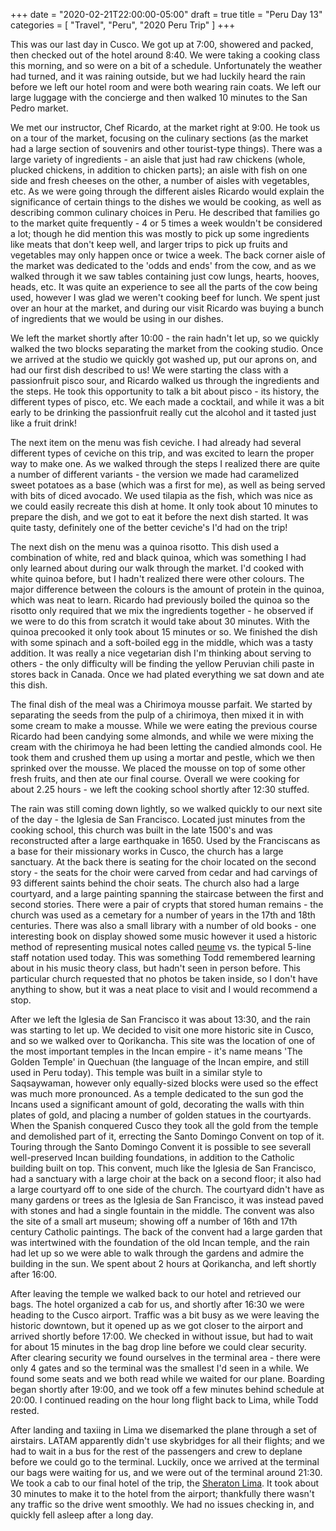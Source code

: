 +++
date = "2020-02-21T22:00:00-05:00"
draft = true
title = "Peru Day 13"
categories = [ "Travel", "Peru", "2020 Peru Trip" ]
+++

This was our last day in Cusco. We got up at 7:00, showered and packed, then checked out of the hotel around 8:40. We were taking a cooking class this morning, and so were on a bit of a schedule. Unfortunately the weather had turned, and it was raining outside, but we had luckily heard the rain before we left our hotel room and were both wearing rain coats. We left our large luggage with the concierge and then walked 10 minutes to the San Pedro market.

We met our instructor, Chef Ricardo, at the market right at 9:00. He took us on a tour of the market, focusing on the culinary sections (as the market had a large section of souvenirs and other tourist-type things). There was a large variety of ingredients - an aisle that just had raw chickens (whole, plucked chickens, in addition to chicken parts); an aisle with fish on one side and fresh cheeses on the other, a number of aisles with vegetables, etc. As we were going through the different aisles Ricardo would explain the significance of certain things to the dishes we would be cooking, as well as describing common culinary choices in Peru. He described that families go to the market quite frequently - 4 or 5 times a week wouldn't be considered a lot; though he did mention this was mostly to pick up some ingredients like meats that don't keep well, and larger trips to pick up fruits and vegetables may only happen once or twice a week. The back corner aisle of the market was dedicated to the 'odds and ends' from the cow, and as we walked through it we saw tables containing just cow lungs, hearts, hooves, heads, etc. It was quite an experience to see all the parts of the cow being used, however I was glad we weren't cooking beef for lunch. We spent just over an hour at the market, and during our visit Ricardo was buying a bunch of ingredients that we would be using in our dishes.

We left the market shortly after 10:00 - the rain hadn't let up, so we quickly walked the two blocks separating the market from the cooking studio. Once we arrived at the studio we quickly got washed up, put our aprons on, and had our first dish described to us! We were starting the class with a passionfruit pisco sour, and Ricardo walked us through the ingredients and the steps. He took this opportunity to talk a bit about pisco - its history, the different types of pisco, etc. We each made a cocktail, and while it was a bit early to be drinking the passionfruit really cut the alcohol and it tasted just like a fruit drink!

The next item on the menu was fish ceviche. I had already had several different types of ceviche on this trip, and was excited to learn the proper way to make one. As we walked through the steps I realized there are quite a number of different variants - the version we made had caramelized sweet potatoes as a base (which was a first for me), as well as being served with bits of diced avocado. We used tilapia as the fish, which was nice as we could easily recreate this dish at home. It only took about 10 minutes to prepare the dish, and we got to eat it before the next dish started. It was quite tasty, definitely one of the better ceviche's I'd had on the trip!

The next dish on the menu was a quinoa risotto. This dish used a combination of white, red and black quinoa, which was something I had only learned about during our walk through the market. I'd cooked with white quinoa before, but I hadn't realized there were other colours. The major difference between the colours is the amount of protein in the quinoa, which was neat to learn. Ricardo had previously boiled the quinoa so the risotto only required that we mix the ingredients together - he observed if we were to do this from scratch it would take about 30 minutes. With the quinoa precooked it only took about 15 minutes or so. We finished the dish with some spinach and a soft-boiled egg in the middle, which was a tasty addition. It was really a nice vegetarian dish I'm thinking about serving to others - the only difficulty will be finding the yellow Peruvian chili paste in stores back in Canada. Once we had plated everything we sat down and ate this dish.

The final dish of the meal was a Chirimoya mousse parfait. We started by separating the seeds from the pulp of a chirimoya, then mixed it in with some cream to make a mousse. While we were eating the previous course Ricardo had been candying some almonds, and while we were mixing the cream with the chirimoya he had been letting the candied almonds cool. He took them and crushed them up using a mortar and pestle, which we then sprinked over the mousse. We placed the mousse on top of some other fresh fruits, and then ate our final course. Overall we were cooking for about 2.25 hours - we left the cooking school shortly after 12:30 stuffed.

The rain was still coming down lightly, so we walked quickly to our next site of the day - the Iglesia de San Francisco. Located just minutes from the cooking school, this church was built in the late 1500's and was reconstructed after a large earthquake in 1650. Used by the Franciscans as a base for their missionary works in Cusco, the church has a large sanctuary. At the back there is seating for the choir located on the second story - the seats for the choir were carved from cedar and had carvings of 93 different saints behind the choir seats. The church also had a large courtyard, and a large painting spanning the staircase between the first and second stories. There were a pair of crypts that stored human remains - the church was used as a cemetary for a number of years in the 17th and 18th centuries. There was also a small library with a number of old books - one interesting book on display showed some music however it used a historic method of representing musical notes called [neume](https://en.wikipedia.org/wiki/Neume) vs. the typical 5-line staff notation used today. This was something Todd remembered learning about in his music theory class, but hadn't seen in person before. This particular church requested that no photos be taken inside, so I don't have anything to show, but it was a neat place to visit and I would recommend a stop.

After we left the Iglesia de San Francisco it was about 13:30, and the rain was starting to let up. We decided to visit one more historic site in Cusco, and so we walked over to Qorikancha. This site was the location of one of the most important temples in the Incan empire - it's name means 'The Golden Temple' in Quechuan (the language of the Incan empire, and still used in Peru today). This temple was built in a similar style to Saqsaywaman, however only equally-sized blocks were used so the effect was much more pronounced. As a temple dedicated to the sun god the Incans used a significant amount of gold, decorating the walls with thin plates of gold, and placing a number of golden statues in the courtyards. When the Spanish conquered Cusco they took all the gold from the temple and demolished part of it, errecting the Santo Domingo Convent on top of it. Touring through the Santo Domingo Convent it is possible to see severall well-preserved Incan building foundations, in addition to the Catholic building built on top. This convent, much like the Iglesia de San Francisco, had a sanctuary with a large choir at the back on a second floor; it also had a large courtyard off to one side of the church. The courtyard didn't have as many gardens or trees as the Iglesia de San Francisco, it was instead paved with stones and had a single fountain in the middle. The convent was also the site of a small art museum; showing off a number of 16th and 17th century Catholic paintings. The back of the convent had a large garden that was intertwined with the foundation of the old Incan temple, and the rain had let up so we were able to walk through the gardens and admire the building in the sun. We spent about 2 hours at Qorikancha, and left shortly after 16:00.

After leaving the temple we walked back to our hotel and retrieved our bags. The hotel organized a cab for us, and shortly after 16:30 we were heading to the Cusco airport. Traffic was a bit busy as we were leaving the historic downtown, but it opened up as we got closer to the airport and arrived shortly before 17:00. We checked in without issue, but had to wait for about 15 minutes in the bag drop line before we could clear security. After clearing security we found ourselves in the terminal area - there were only 4 gates and so the terminal was the smallest I'd seen in a while. We found some seats and we both read while we waited for our plane. Boarding began shortly after 19:00, and we took off a few minutes behind schedule at 20:00. I continued reading on the hour long flight back to Lima, while Todd rested.

After landing and taxiing in Lima we disemarked the plane through a set of airstairs. LATAM apparently didn't use skybridges for all their flights; and we had to wait in a bus for the rest of the passengers and crew to deplane before we could go to the terminal. Luckily, once we arrived at the terminal our bags were waiting for us, and we were out of the terminal around 21:30. We took a cab to our final hotel of the trip, the [Sheraton Lima](https://www.marriott.com/hotels/travel/limsi-sheraton-lima-hotel-and-convention-center). It took about 30 minutes to make it to the hotel from the airport; thankfully there wasn't any traffic so the drive went smoothly. We had no issues checking in, and quickly fell asleep after a long day.

